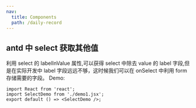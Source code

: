 ```yaml
---
nav:
  title: Components
  path: /daily-record
---
```


## antd 中 select 获取其他值

利用 select 的 labelInValue 属性,可以获得 select 中除去 value 的 label 字段,但是在实际开发中 label 字段远远不够，这时候我们可以在 onSelect 中利用 form 存储需要的字段。 Demo:

```tsx
import React from 'react';
import SelectDemo from './demo1.jsx';
export default () => <SelectDemo />;
```
